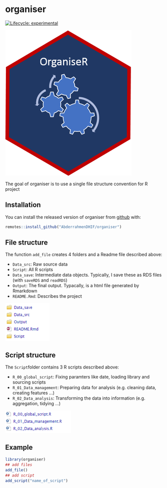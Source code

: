 
<!-- README.md is generated from README.Rmd. Please edit that file -->
organiser
=========

<!-- badges: start -->
[![Lifecycle: experimental](https://img.shields.io/badge/lifecycle-experimental-orange.svg)](https://www.tidyverse.org/lifecycle/#experimental) <!-- badges: end -->

![sticker](inst/figures/organiseR.png)

The goal of organiser is to use a single file structure convention for R project

Installation
------------

You can install the released version of organiser from [github](https://CRAN.R-project.org) with:

``` r
remotes::install_github("AbderrahmenDHIF/organiser")
```

File structure
--------------

The function `add_file` creates 4 folders and a Readme file described above:

-   `Data_src`: Raw source data
-   `Script`: All R scripts
-   `Data_save`: Intermediate data objects. Typically, I save these as RDS files (with `saveRDS` and `readRDS`)
-   `Output`: The final output. Typacally, is a html file generated by Rmarkdown
-   `README.Rmd`: Describes the project

![file](inst/figures/filestr.PNG)

Script structure
----------------

The `Script`folder contains 3 R scripts described above:

-   `R_00_global_script`: Fixing paramters like date, loading library and sourcing scripts
-   `R_01_Data_management`: Preparing data for analysis (e.g. cleaning data, creating features ...)
-   `R_02_Data_analysis`: Transforming the data into information (e.g. aggregation, tidying ...)

![scripte](inst/figures/scriptstr.PNG)

Example
-------

``` r
library(organiser)
## add files
add_file()
## add script
add_script("name_of_script")
```
